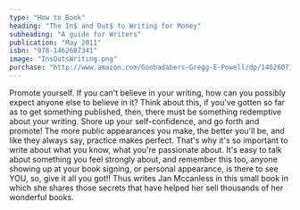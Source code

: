 ```yaml
---
type: "How to Book"
heading: "The In$ and Out$ to Writing for Money"
subheading: "A guide for Writers"
publication: "May 2011"
isbn: "978-1462607341"
image: "InsOutsWriting.png"
purchase: "http://www.amazon.com/Goobadabers-Gregg-E-Powell/dp/1462607349"
---
```

Promote yourself. If you can't believe in your writing, how can you possibly expect anyone else to believe in it? Think about this, if you've gotten so far as to get something published, then, there must be something redemptive about your writing. Shore up your self-confidence, and go forth and promote! The more public appearances you make, the better you'll be, and like they always say, practice makes perfect. That's why it's so important to write about what you know, what you're passionate about. It's easy to talk about something you feel strongly about, and remember this too, anyone showing up at your book signing, or personal appearance, is there to see YOU, so, give it all you got!! Thus writes Jan Mccanless in this small book in which she shares those secrets that have helped her sell thousands of her wonderful books.
